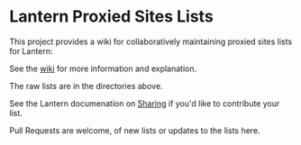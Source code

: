 Lantern Proxied Sites Lists
===========================

This project provides a wiki for collaboratively maintaining proxied sites lists for Lantern:

See the [wiki](https://github.com/getlantern/lantern-proxied-sites-lists/wiki) for more information and explanation.

The raw lists are in the directories above.

See the Lantern documenation on [Sharing](https://github.com/getlantern/lantern/wiki/Proxied-sites-configuration#sharing)
if you'd like to contribute your list. 

Pull Requests are welcome, of new lists or updates to the lists here.
